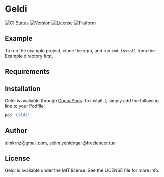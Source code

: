 # Geldi

[![CI Status](https://img.shields.io/travis/slmkrnz@gmail.com/Geldi.svg?style=flat)](https://travis-ci.org/slmkrnz@gmail.com/Geldi)
[![Version](https://img.shields.io/cocoapods/v/Geldi.svg?style=flat)](https://cocoapods.org/pods/Geldi)
[![License](https://img.shields.io/cocoapods/l/Geldi.svg?style=flat)](https://cocoapods.org/pods/Geldi)
[![Platform](https://img.shields.io/cocoapods/p/Geldi.svg?style=flat)](https://cocoapods.org/pods/Geldi)

## Example

To run the example project, clone the repo, and run `pod install` from the Example directory first.

## Requirements

## Installation

Geldi is available through [CocoaPods](https://cocoapods.org). To install
it, simply add the following line to your Podfile:

```ruby
pod 'Geldi'
```

## Author

slmkrnz@gmail.com, selim.yenidogan@freelancer.run

## License

Geldi is available under the MIT license. See the LICENSE file for more info.
